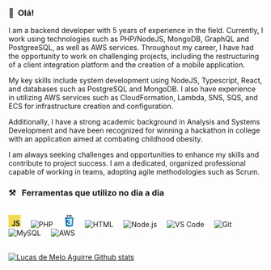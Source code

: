 ### 👋&nbsp;&nbsp;Olá!

I am a backend developer with 5 years of experience in the field. Currently, I work using technologies such as PHP/NodeJS, MongoDB, GraphQL and PostgreeSQL, as well as AWS services. Throughout my career, I have had the opportunity to work on challenging projects, including the restructuring of a client integration platform and the creation of a mobile application.

My key skills include system development using NodeJS, Typescript, React, and databases such as PostgreSQL and MongoDB. I also have experience in utilizing AWS services such as CloudFormation, Lambda, SNS, SQS, and ECS for infrastructure creation and configuration.

Additionally, I have a strong academic background in Analysis and Systems Development and have been recognized for winning a hackathon in college with an application aimed at combating childhood obesity.

I am always seeking challenges and opportunities to enhance my skills and contribute to project success. I am a dedicated, organized professional capable of working in teams, adopting agile methodologies such as Scrum.

### ⚒&nbsp;&nbsp;&nbsp;Ferramentas que utilizo no dia a dia
<br><img alt="JavaScript" title="JavaScript" src="https://raw.githubusercontent.com/voodootikigod/logo.js/master/js.png" height="24">&nbsp;&nbsp;&nbsp;&nbsp;
<img alt="PHP" title="PHP" src="https://www.php.net/images/logos/new-php-logo.svg" height="24">&nbsp;&nbsp;&nbsp;&nbsp;
<img alt="CSS" title="CSS" src="https://raw.githubusercontent.com/github/explore/6c6508f34230f0ac0d49e847a326429eefbfc030/topics/css/css.png" height="24">&nbsp;&nbsp;&nbsp;&nbsp;
<img alt="HTML" title="HTML" src="https://cdn0.iconfinder.com/data/icons/social-network-7/50/22-512.png" height="24">&nbsp;&nbsp;&nbsp;&nbsp;
<img alt="Node.js" title="Node.js" src="https://img.icons8.com/color/452/nodejs.png" height="24">&nbsp;&nbsp;&nbsp;&nbsp;
<img alt="VS Code" title="VS Code" src="https://upload.wikimedia.org/wikipedia/commons/thumb/9/9a/Visual_Studio_Code_1.35_icon.svg/1024px-Visual_Studio_Code_1.35_icon.svg.png" height="24">&nbsp;&nbsp;&nbsp;&nbsp;
<img alt="Git" title="Git" src="https://upload.wikimedia.org/wikipedia/commons/thumb/3/3f/Git_icon.svg/1024px-Git_icon.svg.png" height="24">&nbsp;&nbsp;&nbsp;&nbsp;
<img alt="MySQL" title="MySQL" src="https://cdn.worldvectorlogo.com/logos/mysql.svg" height="24">&nbsp;&nbsp;&nbsp;&nbsp;
<img alt="AWS" title="AWS" src="https://twoearsonemouthnet.files.wordpress.com/2017/11/icon-cloud-aws.png" height="24">&nbsp;&nbsp;&nbsp;&nbsp;<br><br>


[![Lucas de Melo Aguirre Github stats](https://github-readme-stats.vercel.app/api?username=lucas-aguirre)](https://github.com/lucas-aguirre/github-readme-stats)
